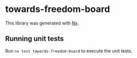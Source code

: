 # towards-freedom-board

This library was generated with [Nx](https://nx.dev).

## Running unit tests

Run `nx test towards-freedom-board` to execute the unit tests.
